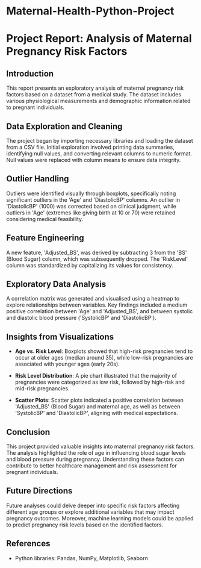 # Maternal-Health-Python-Project

# Project Report: Analysis of Maternal Pregnancy Risk Factors

## Introduction

This report presents an exploratory analysis of maternal pregnancy risk factors based on a dataset from a medical study. The dataset includes various physiological measurements and demographic information related to pregnant individuals.

## Data Exploration and Cleaning

The project began by importing necessary libraries and loading the dataset from a CSV file. Initial exploration involved printing data summaries, identifying null values, and converting relevant columns to numeric format. Null values were replaced with column means to ensure data integrity.

## Outlier Handling

Outliers were identified visually through boxplots, specifically noting significant outliers in the 'Age' and 'DiastolicBP' columns. An outlier in 'DiastolicBP' (1000) was corrected based on clinical judgment, while outliers in 'Age' (extremes like giving birth at 10 or 70) were retained considering medical feasibility.

## Feature Engineering

A new feature, 'Adjusted_BS', was derived by subtracting 3 from the 'BS' (Blood Sugar) column, which was subsequently dropped. The 'RiskLevel' column was standardized by capitalizing its values for consistency.

## Exploratory Data Analysis

A correlation matrix was generated and visualised using a heatmap to explore relationships between variables. Key findings included a medium positive correlation between 'Age' and 'Adjusted_BS', and between systolic and diastolic blood pressure ('SystolicBP' and 'DiastolicBP').

## Insights from Visualizations

- **Age vs. Risk Level**: Boxplots showed that high-risk pregnancies tend to occur at older ages (median around 35), while low-risk pregnancies are associated with younger ages (early 20s).
  
- **Risk Level Distribution**: A pie chart illustrated that the majority of pregnancies were categorized as low risk, followed by high-risk and mid-risk pregnancies.

- **Scatter Plots**: Scatter plots indicated a positive correlation between 'Adjusted_BS' (Blood Sugar) and maternal age, as well as between 'SystolicBP' and 'DiastolicBP', aligning with medical expectations.

## Conclusion

This project provided valuable insights into maternal pregnancy risk factors. The analysis highlighted the role of age in influencing blood sugar levels and blood pressure during pregnancy. Understanding these factors can contribute to better healthcare management and risk assessment for pregnant individuals.

## Future Directions

Future analyses could delve deeper into specific risk factors affecting different age groups or explore additional variables that may impact pregnancy outcomes. Moreover, machine learning models could be applied to predict pregnancy risk levels based on the identified factors.

## References

- Python libraries: Pandas, NumPy, Matplotlib, Seaborn

